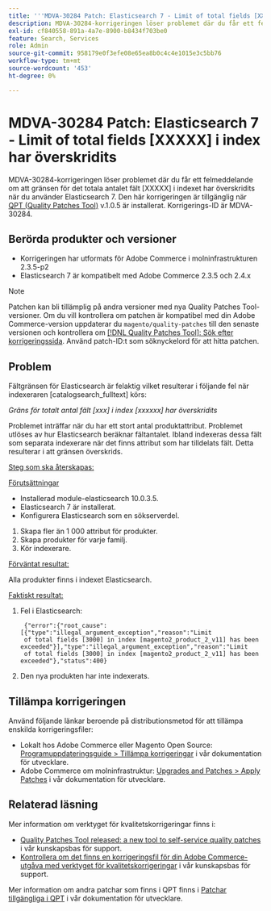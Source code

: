 ```yaml
---
title: '''MDVA-30284 Patch: Elasticsearch 7 - Limit of total fields [XXXXX] in index has been been been been been been'
description: MDVA-30284-korrigeringen löser problemet där du får ett felmeddelande om att gränsen för det totala antalet fält \[XXXXX\] i indexet har överskridits när du använder Elasticsearch 7. Den här korrigeringen är tillgänglig när [QPT-verktyget (Quality Patches Tool)](/help/announcements/adobe-commerce-announcements/magento-quality-patches-released-new-tool-to-self-serve-quality-patches.md) v.1.0.5 är installerat. Korrigerings-ID är MDVA-30284.
exl-id: cf840558-891a-4a7e-8900-b8434f703be0
feature: Search, Services
role: Admin
source-git-commit: 958179e0f3efe08e65ea8b0c4c4e1015e3c5bb76
workflow-type: tm+mt
source-wordcount: '453'
ht-degree: 0%

---
```


# MDVA-30284 Patch: Elasticsearch 7 - Limit of total fields [XXXXX] i index har överskridits

MDVA-30284-korrigeringen löser problemet där du får ett felmeddelande om att gränsen för det totala antalet fält \[XXXXX\] i indexet har överskridits när du använder Elasticsearch 7. Den här korrigeringen är tillgänglig när [QPT (Quality Patches Tool)](/help/announcements/adobe-commerce-announcements/magento-quality-patches-released-new-tool-to-self-serve-quality-patches.md) v.1.0.5 är installerat. Korrigerings-ID är MDVA-30284.

## Berörda produkter och versioner

* Korrigeringen har utformats för Adobe Commerce i molninfrastrukturen 2.3.5-p2
* Elasticsearch 7 är kompatibelt med Adobe Commerce 2.3.5 och 2.4.x

>[!NOTE]
>
>Patchen kan bli tillämplig på andra versioner med nya Quality Patches Tool-versioner. Om du vill kontrollera om patchen är kompatibel med din Adobe Commerce-version uppdaterar du `magento/quality-patches` till den senaste versionen och kontrollera om [[!DNL Quality Patches Tool]: Sök efter korrigeringssida](https://devdocs.magento.com/quality-patches/tool.html#patch-grid). Använd patch-ID:t som söknyckelord för att hitta patchen.

## Problem

Fältgränsen för Elasticsearch är felaktig vilket resulterar i följande fel när indexeraren \[catalogsearch\_fulltext\] körs:

*Gräns för totalt antal fält [xxx] i index [xxxxxx] har överskridits*

Problemet inträffar när du har ett stort antal produktattribut. Problemet utlöses av hur Elasticsearch beräknar fältantalet. Ibland indexeras dessa fält som separata indexerare när det finns attribut som har tilldelats fält. Detta resulterar i att gränsen överskrids.

<u>Steg som ska återskapas:</u>

<u>Förutsättningar</u>

* Installerad module-elasticsearch 10.0.3.5.
* Elasticsearch 7 är installerat.
* Konfigurera Elasticsearch som en sökserverdel.

1. Skapa fler än 1 000 attribut för produkter.
1. Skapa produkter för varje familj.
1. Kör indexerare.

<u>Förväntat resultat:</u>

Alla produkter finns i indexet Elasticsearch.

<u>Faktiskt resultat:</u>

1. Fel i Elasticsearch:

   ```
    {"error":{"root_cause":[{"type":"illegal_argument_exception","reason":"Limit
    of total fields [3000] in index [magento2_product_2_v11] has been exceeded"}],"type":"illegal_argument_exception","reason":"Limit
    of total fields [3000] in index [magento2_product_2_v11] has been exceeded"},"status":400}
   ```

1. Den nya produkten har inte indexerats.

## Tillämpa korrigeringen

Använd följande länkar beroende på distributionsmetod för att tillämpa enskilda korrigeringsfiler:

* Lokalt hos Adobe Commerce eller Magento Open Source: [Programuppdateringsguide > Tillämpa korrigeringar](https://devdocs.magento.com/guides/v2.4/comp-mgr/patching/mqp.html) i vår dokumentation för utvecklare.
* Adobe Commerce om molninfrastruktur: [Upgrades and Patches > Apply Patches](https://devdocs.magento.com/cloud/project/project-patch.html) i vår dokumentation för utvecklare.

## Relaterad läsning

Mer information om verktyget för kvalitetskorrigeringar finns i:

* [Quality Patches Tool released: a new tool to self-service quality patches](/help/announcements/adobe-commerce-announcements/magento-quality-patches-released-new-tool-to-self-serve-quality-patches.md) i vår kunskapsbas för support.
* [Kontrollera om det finns en korrigeringsfil för din Adobe Commerce-utgåva med verktyget för kvalitetskorrigeringar](/help/support-tools/patches-available-in-qpt-tool/check-patch-for-magento-issue-with-magento-quality-patches.md) i vår kunskapsbas för support.

Mer information om andra patchar som finns i QPT finns i [Patchar tillgängliga i QPT](https://devdocs.magento.com/quality-patches/tool.html#patch-grid) i vår dokumentation för utvecklare.
